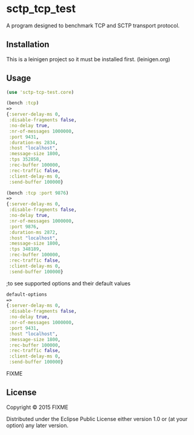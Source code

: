 # sctp_tcp_test

A program designed to benchmark TCP and SCTP transport protocol.


## Installation

This is a leinigen project so it must be installed first. (leinigen.org)

## Usage

```clojure
(use 'sctp-tcp-test.core)

(bench :tcp)
=>
{:server-delay-ms 0,
 :disable-fragments false,
 :no-delay true,
 :nr-of-messages 1000000,
 :port 9431,
 :duration-ms 2834,
 :host "localhost",
 :message-size 1800,
 :tps 352858,
 :rec-buffer 100000,
 :rec-traffic false,
 :client-delay-ms 0,
 :send-buffer 100000}

(bench :tcp :port 9876)
=>
{:server-delay-ms 0,
 :disable-fragments false,
 :no-delay true,
 :nr-of-messages 1000000,
 :port 9876,
 :duration-ms 2872,
 :host "localhost",
 :message-size 1800,
 :tps 348189,
 :rec-buffer 100000,
 :rec-traffic false,
 :client-delay-ms 0,
 :send-buffer 100000}
 ```

;to see supported options and their default values

```clojure
default-options
=>
{:server-delay-ms 0,
 :disable-fragments false,
 :no-delay true,
 :nr-of-messages 1000000,
 :port 9431,
 :host "localhost",
 :message-size 1800,
 :rec-buffer 100000,
 :rec-traffic false,
 :client-delay-ms 0,
 :send-buffer 100000}
```



FIXME

## License

Copyright © 2015 FIXME

Distributed under the Eclipse Public License either version 1.0 or (at
your option) any later version.
